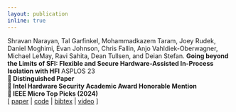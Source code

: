 ```yaml
---
layout: publication
inline: true
---
```


<tr valign="top">
<td class="bibtexnumber" align="right">
</td>
<td class="bibtexitem">
Shravan Narayan, Tal Garfinkel, Mohammadkazem Taram, Joey Rudek, Daniel Moghimi, Evan Johnson, Chris Fallin, Anjo Vahldiek-Oberwagner, Michael LeMay, Ravi Sahita, Dean Tullsen, and Deian Stefan.
<b>Going beyond the Limits of SFI: Flexible and Secure Hardware-Assisted In-Process Isolation with HFI</b>
ASPLOS 23 
<br>
<b> &#127941; Distinguished Paper</b>
<br>
<b> &#127941; Intel Hardware Security Academic Award Honorable Mention</b>
<br>
<b> &#127941; IEEE Micro Top Picks (2024)</b>
<br> 
[ 
<a href="https://dl.acm.org/doi/pdf/10.1145/3582016.3582023">paper</a>
 | 
<a href="https://github.com/PLSysSec/hfi-root">code</a>
 | 
<a href="/files/hfi.bib.html">bibtex</a>
 | 
<a href="https://www.youtube.com/watch?v=PB8AeCx4TuI">video</a>
]



</td>
</tr>

